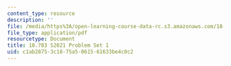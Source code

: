 ```yaml
---
content_type: resource
description: ''
file: /media/https%3A/open-learning-course-data-rc.s3.amazonaws.com/18-783-elliptic-curves-spring-2021/c1ab28753c1875a5061561633be4c0c2_MIT18_783S21_PS1.pdf
file_type: application/pdf
resourcetype: Document
title: 18.783 S2021 Problem Set 1
uid: c1ab2875-3c18-75a5-0615-61633be4c0c2
---
```

